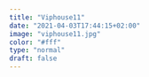 ```yaml
---
title: "Viphouse11"
date: "2021-04-03T17:44:15+02:00"
image: "viphouse11.jpg"
color: "#fff"
type: "normal"
draft: false
---
```

